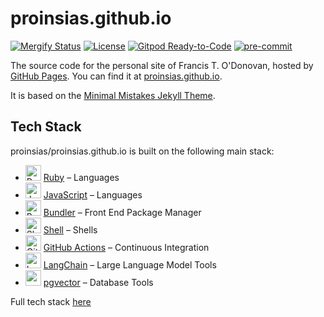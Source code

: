<!-- textlint-disable en-capitalization -->

# proinsias.github.io

<!-- textlint-enable en-capitalization -->

<!-- FIXME: Update github action badges
[![Change Quality](https://github.com/proinsias/proinsias.github.io/workflows/Change%20Quality/badge.svg)](https://github.com/proinsias/proinsias.github.io/actions/workflows/change-quality.yml)
-->

[![Mergify Status](https://img.shields.io/endpoint.svg?url=https://gh.mergify.io/badges/proinsias/proinsias.github.io&style=flat)](https://mergify.com/)
[![License](https://img.shields.io/github/license/proinsias/proinsias.github.io.svg)](https://github.com/proinsias/proinsias.github.io/blob/master/LICENSE)
[![Gitpod Ready-to-Code](https://img.shields.io/badge/Gitpod-Ready--to--Code-blue?logo=gitpod)](https://gitpod.io/#https://github.com/proinsias/proinsias.github.io)
[![pre-commit](https://img.shields.io/badge/pre--commit-enabled-brightgreen?logo=pre-commit&logoColor=white)](https://github.com/pre-commit/pre-commit)

The source code for the personal site of Francis T. O'Donovan,
hosted by [GitHub Pages](https://pages.github.com/).
You can find it at [proinsias.github.io](https://proinsias.github.io).

It is based on the
[Minimal Mistakes Jekyll Theme](https://github.com/mmistakes/minimal-mistakes).

## Tech Stack

proinsias/proinsias.github.io is built on the following main stack:

- <img width='25' height='25' src='https://img.stackshare.io/service/989/ruby.png' alt='Ruby'/> [Ruby](https://www.ruby-lang.org) – Languages
- <img width='25' height='25' src='https://img.stackshare.io/service/1209/javascript.jpeg' alt='JavaScript'/> [JavaScript](https://developer.mozilla.org/en-US/docs/Web/JavaScript) – Languages
- <img width='25' height='25' src='https://img.stackshare.io/service/2988/4e77LXIo_400x400.png' alt='Bundler'/> [Bundler](http://bundler.io) – Front End Package Manager
- <img width='25' height='25' src='https://img.stackshare.io/service/4631/default_c2062d40130562bdc836c13dbca02d318205a962.png' alt='Shell'/> [Shell](https://en.wikipedia.org/wiki/Shell_script) – Shells
- <img width='25' height='25' src='https://img.stackshare.io/service/11563/actions.png' alt='GitHub Actions'/> [GitHub Actions](https://github.com/features/actions) – Continuous Integration
- <img width='25' height='25' src='https://img.stackshare.io/service/48790/default_5b6c6b73f1ff3775c85d2a1ba954cb87e30cbf13.jpg' alt='LangChain'/> [LangChain](https://github.com/hwchase17/langchain) – Large Language Model Tools
- <img width='25' height='25' src='https://img.stackshare.io/service/109221/default_b888cdf5617d936aa6aacf130911906955508639.png' alt='pgvector'/> [pgvector](https://github.com/pgvector/pgvector/) – Database Tools

Full tech stack [here](/techstack.md)
